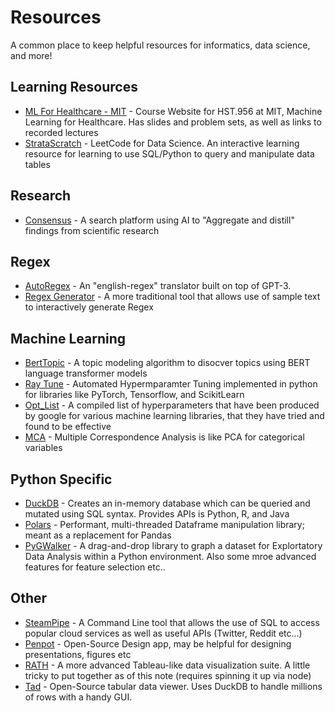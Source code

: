 # Resources

A common place to keep helpful resources for informatics, data science, and more!

## Learning Resources

- [ML For Healthcare - MIT](https://mlhcmit.github.io) - Course Website for HST.956 at MIT, Machine Learning for Healthcare. Has slides and problem sets, as well as links to recorded lectures
- [StrataScratch](https://www.stratascratch.com) - LeetCode for Data Science. An interactive learning resource for learning to use SQL/Python to query and manipulate data tables

## Research

- [Consensus](https://consensus.app/search/) - A search platform using AI to "Aggregate and distill" findings from scientific research

## Regex

- [AutoRegex](https://www.autoregex.xyz) - An "english-regex" translator built on top of GPT-3. 
- [Regex Generator](https://regex-generator.olafneumann.org/?sampleText=2020-03-12T13%3A34%3A56.123Z%20INFO%20%20%5Borg.example.Class%5D%3A%20This%20is%20a%20%23simple%20%23logline%20containing%20a%20%27value%27.&flags=i&onlyPatterns=false&matchWholeLine=false&selection=) - A more traditional tool that allows use of sample text to interactively generate Regex

## Machine Learning

- [BertTopic](https://github.com/MaartenGr/BERTopic) - A topic modeling algorithm to disocver topics using BERT language transformer models
- [Ray Tune](https://docs.ray.io/en/latest/tune/index.html) - Automated Hypermparamter Tuning implemented in python for libraries like PyTorch, Tensorflow, and ScikitLearn
- [Opt_List](https://github.com/google-research/google-research/tree/master/opt_list) - A compiled list of hyperparameters that have been produced by google for various machine learning libraries, that they have tried and found to be effective
- [MCA](https://pypi.org/project/mca/) - Multiple Correspondence Analysis is like PCA for categorical variables

## Python Specific

- [DuckDB](https://duckdb.org) - Creates an in-memory database which can be queried and mutated using SQL syntax. Provides APIs is Python, R, and Java
- [Polars](https://pola-rs.github.io/polars/py-polars/html/reference/) - Performant, multi-threaded Dataframe manipulation library; meant as a replacement for Pandas
- [PyGWalker](https://github.com/Kanaries/pygwalker) - A drag-and-drop library to graph a dataset for Explortatory Data Analysis within a Python environment. Also some mroe advanced features for feature selection etc..

## Other

- [SteamPipe](https://steampipe.io) - A Command Line tool that allows the use of SQL to access popular cloud services as well as useful APIs (Twitter, Reddit etc...)
- [Penpot](https://penpot.app) - Open-Source Design app, may be helpful for designing presentations, figures etc
- [RATH](https://docs.kanaries.net/rath/deployment) - A more advanced Tableau-like data visualization suite. A little tricky to put together as of this note (requires spinning it up via node)
- [Tad](https://github.com/antonycourtney/tad) - Open-Source tabular data viewer. Uses DuckDB to handle millions of rows with a handy GUI. 

